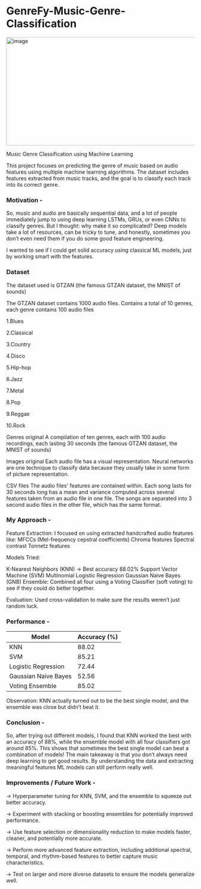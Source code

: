 # GenreFy-Music-Genre-Classification

<img width="717" height="290" alt="image" src="https://github.com/user-attachments/assets/af45b8c6-6d48-41c5-a424-9869e36fdee5" />


Music Genre Classification using Machine Learning

This project focuses on predicting the genre of music based on audio features using multiple machine learning algorithms. The dataset includes features extracted from music tracks, and the goal is to classify each track into its correct genre.

### **Motivation -**

So, music and audio are basically sequential data, and a lot of people immediately jump to using deep learning LSTMs, GRUs, or even CNNs to classify genres. But I thought: why make it so complicated? Deep models take a lot of resources, can be tricky to tune, and honestly, sometimes you don’t even need them if you do some good feature engineering.

I wanted to see if I could get solid accuracy using classical ML models, just by working smart with the features.

### Dataset
The dataset used is GTZAN (the famous GTZAN dataset, the MNIST of sounds)

The GTZAN dataset contains 1000 audio files. Contains a total of 10 genres, each genre contains 100 audio files

1.Blues

2.Classical

3.Country

4.Disco

5.Hip-hop

6.Jazz

7.Metal

8.Pop

9.Reggae

10.Rock

Genres original
A compilation of ten genres, each with 100 audio recordings, each lasting 30 seconds (the famous GTZAN dataset, the MNIST of sounds)

Images original
Each audio file has a visual representation. Neural networks are one technique to classify data because they usually take in some form of picture representation.

CSV files
The audio files' features are contained within. Each song lasts for 30 seconds long has a mean and variance computed across several features taken from an audio file in one file. The songs are separated into 3 second audio files in the other file, which has the same format.


###  **My Approach -**

Feature Extraction: I focused on using extracted handcrafted audio features like:
MFCCs (Mel-frequency cepstral coefficients)
Chroma features
Spectral contrast
Tonnetz features

Models Tried:

K-Nearest Neighbors (KNN) → Best accuracy 88.02%
Support Vector Machine (SVM)
Multinomial Logistic Regression
Gaussian Naive Bayes (GNB)
Ensemble: Combined all four using a Voting Classifier (soft voting) to see if they could do better together.

Evaluation: Used cross-validation to make sure the results weren’t just random luck.

### **Performance -**

| Model                | Accuracy (%) |
| -------------------- | ------------ |
| KNN                  | 88.02        |
| SVM                  | 85.21        |
| Logistic Regression  | 72.44        |
| Gaussian Naive Bayes | 52.56        |
| Voting Ensemble      | 85.02        |

Observation: KNN actually turned out to be the best single model, and the ensemble was close but didn’t beat it.


### **Conclusion -**

So, after trying out different models, I found that KNN worked the best with an accuracy of 88%, while the ensemble model with all four classifiers got around 85%. This shows that sometimes the best single model can beat a combination of models!
The main takeaway is that you don’t always need deep learning to get good results. By understanding the data and extracting meaningful features ML models can still perform really well.


### **Improvements / Future Work -**

-> Hyperparameter tuning for KNN, SVM, and the ensemble to squeeze out better accuracy.

-> Experiment with stacking or boosting ensembles for potentially improved performance.

-> Use feature selection or dimensionality reduction to make models faster, cleaner, and potentially more accurate.

-> Perform more advanced feature extraction, including additional spectral, temporal, and rhythm-based features to better capture music characteristics.

-> Test on larger and more diverse datasets to ensure the models generalize well.

